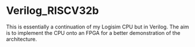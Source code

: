 # Verilog_RISCV32b
This is essentially a continuation of my Logisim CPU but in Verilog. The aim is to implement the CPU onto an FPGA for a better demonstration of the architecture.
